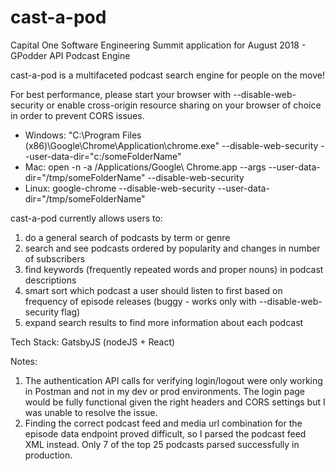 # cast-a-pod
Capital One Software Engineering Summit application for August 2018 - GPodder API Podcast Engine

cast-a-pod is a multifaceted podcast search engine for people on the move!

For best performance, please start your browser with --disable-web-security or enable cross-origin resource sharing on your browser of choice in order to prevent CORS issues.
* Windows: "C:\Program Files (x86)\Google\Chrome\Application\chrome.exe" --disable-web-security --user-data-dir="c:/someFolderName"  
* Mac: open -n -a /Applications/Google\ Chrome.app --args --user-data-dir="/tmp/someFolderName" --disable-web-security 
* Linux: google-chrome --disable-web-security --user-data-dir="/tmp/someFolderName" 

cast-a-pod currently allows users to:
1. do a general search of podcasts by term or genre
2. search and see podcasts ordered by popularity and changes in number of subscribers
3. find keywords (frequently repeated words and proper nouns) in podcast descriptions
4. smart sort which podcast a user should listen to first based on frequency of episode releases (buggy - works only with --disable-web-security flag)
5. expand search results to find more information about each podcast

Tech Stack: GatsbyJS (nodeJS + React)

Notes:
1. The authentication API calls for verifying login/logout were only working in Postman and not in my dev or prod environments. The login page would be fully functional given the right headers and CORS settings but I was unable to resolve the issue.
2. Finding the correct podcast feed and media url combination for the episode data endpoint proved difficult, so I parsed the podcast feed XML instead. Only 7 of the top 25 podcasts parsed successfully in production.
